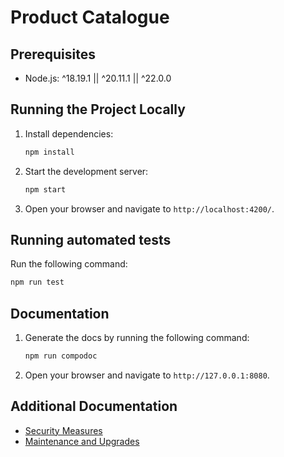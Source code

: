 # Product Catalogue

## Prerequisites

- Node.js: ^18.19.1 || ^20.11.1 || ^22.0.0

## Running the Project Locally

1. Install dependencies:
    ```bash
    npm install
    ```

2. Start the development server:
    ```bash
    npm start
    ```

3. Open your browser and navigate to `http://localhost:4200/`.

## Running automated tests
Run the following command:
```bash
npm run test
```

## Documentation

1. Generate the docs by running the following command:
    ```bash
    npm run compodoc
    ```
2. Open your browser and navigate to `http://127.0.0.1:8080`.

## Additional Documentation

- [Security Measures](./SECURITY.md)
- [Maintenance and Upgrades](./MAINTENANCE.md)
